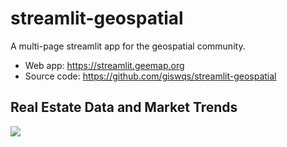 # streamlit-geospatial

A multi-page streamlit app for the geospatial community.

- Web app: <https://streamlit.geemap.org>
- Source code: <https://github.com/giswqs/streamlit-geospatial>

## Real Estate Data and Market Trends

![](https://i.imgur.com/Z3dk6Tr.gif)
